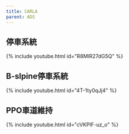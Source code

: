 ```yaml
---
title: CARLA
parent: ADS
---
```



## 停車系統
{% include youtube.html id="R8MlR27dG5Q" %}


## B-slpine停車系統
{% include youtube.html id="4T-1ty0qJj4" %}



## PPO車道維持
{% include youtube.html id="cVKPlF-uz_o" %}

